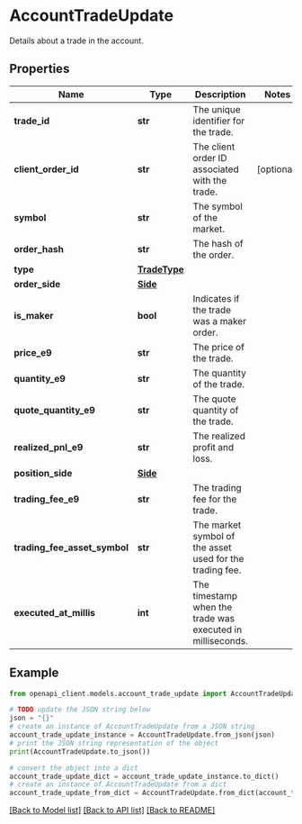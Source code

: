 # AccountTradeUpdate

Details about a trade in the account.

## Properties

Name | Type | Description | Notes
------------ | ------------- | ------------- | -------------
**trade_id** | **str** | The unique identifier for the trade. | 
**client_order_id** | **str** | The client order ID associated with the trade. | [optional] 
**symbol** | **str** | The symbol of the market. | 
**order_hash** | **str** | The hash of the order. | 
**type** | [**TradeType**](TradeType.md) |  | 
**order_side** | [**Side**](Side.md) |  | 
**is_maker** | **bool** | Indicates if the trade was a maker order. | 
**price_e9** | **str** | The price of the trade. | 
**quantity_e9** | **str** | The quantity of the trade. | 
**quote_quantity_e9** | **str** | The quote quantity of the trade. | 
**realized_pnl_e9** | **str** | The realized profit and loss. | 
**position_side** | [**Side**](Side.md) |  | 
**trading_fee_e9** | **str** | The trading fee for the trade. | 
**trading_fee_asset_symbol** | **str** | The market symbol of the asset used for the trading fee. | 
**executed_at_millis** | **int** | The timestamp when the trade was executed in milliseconds. | 

## Example

```python
from openapi_client.models.account_trade_update import AccountTradeUpdate

# TODO update the JSON string below
json = "{}"
# create an instance of AccountTradeUpdate from a JSON string
account_trade_update_instance = AccountTradeUpdate.from_json(json)
# print the JSON string representation of the object
print(AccountTradeUpdate.to_json())

# convert the object into a dict
account_trade_update_dict = account_trade_update_instance.to_dict()
# create an instance of AccountTradeUpdate from a dict
account_trade_update_from_dict = AccountTradeUpdate.from_dict(account_trade_update_dict)
```
[[Back to Model list]](../README.md#documentation-for-models) [[Back to API list]](../README.md#documentation-for-api-endpoints) [[Back to README]](../README.md)


